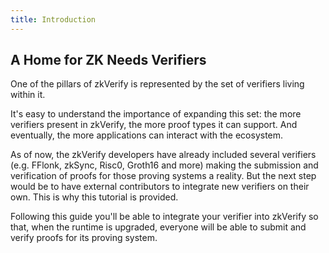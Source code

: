 ```yaml
---
title: Introduction
---
```


## A Home for ZK Needs Verifiers

One of the pillars of zkVerify is represented by the set of verifiers living within it.

It's easy to understand the importance of expanding this set: the more verifiers present in zkVerify, the more proof types it can support. And eventually, the more applications can interact with the ecosystem.

As of now, the zkVerify developers have already included several verifiers (e.g. FFlonk, zkSync, Risc0, Groth16 and more) making the submission and verification of proofs for those proving systems a reality. But the next step would be to have external contributors to integrate new verifiers on their own. This is why this tutorial is provided.

Following this guide you'll be able to integrate your verifier into zkVerify so that, when the runtime is upgraded, everyone will be able to submit and verify proofs for its proving system.
